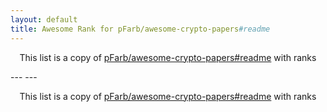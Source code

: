 ```yaml
---
layout: default
title: Awesome Rank for pFarb/awesome-crypto-papers#readme
---
```


<p align="center">
	This list is a copy of <a href="https://github.com/pFarb/awesome-crypto-papers#readme">pFarb/awesome-crypto-papers#readme</a> with ranks
</p>
---
---
<p align="center">
	This list is a copy of <a href="https://github.com/pFarb/awesome-crypto-papers#readme">pFarb/awesome-crypto-papers#readme</a> with ranks
</p>

